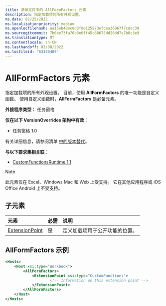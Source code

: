 ```yaml
---
title: 清单文件中的 AllFormFactors 元素
description: 指定加载项的所有外观设置。
ms.date: 02/25/2022
ms.localizationpriority: medium
ms.openlocfilehash: aa15eb48ec8d3fde125973efcea36067f7cdac39
ms.sourcegitcommit: 7b6ee73fa70b8e0ff45c68675dd26dd7a7b8c3e9
ms.translationtype: MT
ms.contentlocale: zh-CN
ms.lasthandoff: 03/08/2022
ms.locfileid: "63340405"
---
```

# <a name="allformfactors-element"></a>AllFormFactors 元素

指定加载项的所有外观设置。 目前，使用 **AllFormFactors** 的唯一功能是自定义函数。 使用自定义函数时，**AllFormFactors** 是必备元素。

**外接程序类型：** 任务窗格

**仅在以下 VersionOverrides 架构中有效**：

- 任务窗格 1.0

有关详细信息，请参阅清单 [中的版本替代](../../develop/add-in-manifests.md#version-overrides-in-the-manifest)。

**与以下要求集相关联**：

- [CustomFunctionsRuntime 1.1](../requirement-sets/custom-functions-requirement-sets.md)

> [!NOTE]
> 此元素仅在 Excel、Windows Mac 和 Web 上受支持。 它在其他应用程序或 iOS Office Android 上不受支持。

## <a name="child-elements"></a>子元素

|  元素 |  必需  |  说明  |
|:-----|:-----|:-----|
|  [ExtensionPoint](extensionpoint.md) |  是 |  定义加载项用于公开功能的位置。 |

## <a name="allformfactors-example"></a>AllFormFactors 示例

```xml
<Hosts>
    <Host xsi:type="Workbook">
        <AllFormFactors>
            <ExtensionPoint xsi:type="CustomFunctions">
                    <!-- Information on this extension point -->
            </ExtensionPoint>
        </AllFormFactors>
    </Host>
</Hosts>
```

